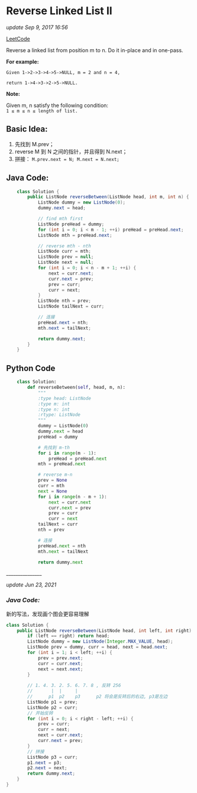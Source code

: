 # Reverse Linked List II

_update Sep 9, 2017 16:56_

[LeetCode](https://leetcode.com/problems/reverse-linked-list-ii/description/)

Reverse a linked list from position m to n. Do it in-place and in one-pass.

**For example:**

```text
Given 1->2->3->4->5->NULL, m = 2 and n = 4,

return 1->4->3->2->5->NULL.
```

**Note:**

Given m, n satisfy the following condition:  
`1 ≤ m ≤ n ≤ length of list.`

## Basic Idea:

1. 先找到 M.prev；
2. reverse M 到 N 之间的指针，并且得到 N.next；
3. 拼接： `M.prev.next = N; M.next = N.next;`

## Java Code:

```java
    class Solution {
        public ListNode reverseBetween(ListNode head, int m, int n) {
            ListNode dummy = new ListNode(0);
            dummy.next = head;

            // find mth first
            ListNode preHead = dummy;
            for (int i = 0; i < m - 1; ++i) preHead = preHead.next;
            ListNode mth = preHead.next;

            // reverse mth - nth
            ListNode curr = mth;
            ListNode prev = null;
            ListNode next = null;
            for (int i = 0; i < n - m + 1; ++i) {
                next = curr.next;
                curr.next = prev;
                prev = curr;
                curr = next;
            }
            ListNode nth = prev;
            ListNode tailNext = curr;

            // 连接
            preHead.next = nth;
            mth.next = tailNext;

            return dummy.next;
        }
    }
```

## Python Code

```python
    class Solution:
        def reverseBetween(self, head, m, n):
            """
            :type head: ListNode
            :type m: int
            :type n: int
            :rtype: ListNode
            """
            dummy = ListNode(0)
            dummy.next = head
            preHead = dummy

            # 先找到 m-th
            for i in range(m - 1):
                preHead = preHead.next    
            mth = preHead.next

            # reverse m-n
            prev = None
            curr = mth
            next = None
            for i in range(n - m + 1):
                next = curr.next
                curr.next = prev
                prev = curr
                curr = next
            tailNext = curr
            nth = prev

            # 连接
            preHead.next = nth
            mth.next = tailNext

            return dummy.next
```

\_\_\_\_\_\_\_\_\_\_\_\_\_\_\_

_update Jun 23, 2021_

### _Java Code:_

新的写法，发现画个图会更容易理解

```java
class Solution {
    public ListNode reverseBetween(ListNode head, int left, int right) {
        if (left == right) return head;
        ListNode dummy = new ListNode(Integer.MAX_VALUE, head);
        ListNode prev = dummy, curr = head, next = head.next;
        for (int i = 1; i < left; ++i) {
            prev = prev.next;
            curr = curr.next;
            next = next.next;
        }
        
        // 1. 4. 3. 2. 5. 6. 7. 8 , 反转 256
        //       |  |     |
        //      p1  p2    p3      p2 将会是反转后的右边, p3是左边
        ListNode p1 = prev;
        ListNode p2 = curr;
        // 开始反转
        for (int i = 0; i < right - left; ++i) {
            prev = curr;
            curr = next;
            next = curr.next;
            curr.next = prev;
        }
        // 拼接
        ListNode p3 = curr;
        p1.next = p3;
        p2.next = next;
        return dummy.next;
    }
}
```

